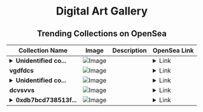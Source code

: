 <div align="center">

# Digital Art Gallery

## Trending Collections on OpenSea

| Collection Name                       | Image                                                                                     | Description                       | OpenSea Link                                                                                          |
|---------------------------------------|-------------------------------------------------------------------------------------------|-----------------------------------|--------------------------------------------------------------------------------------------------------|
| **<details><summary>Unidentified co...</summary>Unidentified contract 8dd8d2b8-41ec-4618-99f4-aa939e01b25e</details>** | ![Image](https://i.seadn.io/s/raw/files/a837708742ad8afcb35eb60ba787976d.jpg?w=500&auto=format?w=200&auto=format) |  | <details><summary>Link</summary>[Unidentified contract 8dd8d2b8-41ec-4618-99f4-aa939e01b25e](https://opensea.io/collection/unidentified-contract-8dd8d2b8-41ec-4618-99f4-aa93)</details> |
| **vgdfdcs** | ![Image](https://raw.seadn.io/files/e8ea234756b82f3f157cb3ad34043850.svg?w=200&auto=format) |  | <details><summary>Link</summary>[vgdfdcs](https://opensea.io/collection/vgdfdcs)</details> |
| **<details><summary>Unidentified co...</summary>Unidentified contract b3b8d59a-66d9-45e2-bcf1-0cb859b84294</details>** | ![Image](https://i.seadn.io/s/raw/files/a837708742ad8afcb35eb60ba787976d.jpg?w=500&auto=format?w=200&auto=format) |  | <details><summary>Link</summary>[Unidentified contract b3b8d59a-66d9-45e2-bcf1-0cb859b84294](https://opensea.io/collection/unidentified-contract-b3b8d59a-66d9-45e2-bcf1-0cb8)</details> |
| **dcvsvvs** | ![Image](https://raw.seadn.io/files/68f77bd32b58bc51e9fd4d71cfeb4f78.svg?w=200&auto=format) |  | <details><summary>Link</summary>[dcvsvvs](https://opensea.io/collection/dcvsvvs)</details> |
| **<details><summary>0xdb7bcd738513f...</summary>0xdb7bcd738513f2ecd3bb2d244d38eff5cecb73c8</details>** | ![Image](https://i.seadn.io/s/raw/files/0120dbe70465f91ae019e541cba50a56.jpg?w=500&auto=format?w=200&auto=format) |  | <details><summary>Link</summary>[0xdb7bcd738513f2ecd3bb2d244d38eff5cecb73c8](https://opensea.io/collection/0xdb7bcd738513f2ecd3bb2d244d38eff5cecb73c8)</details> |

</div>